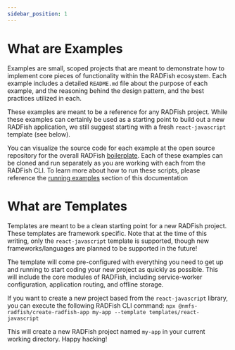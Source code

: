 ```yaml
---
sidebar_position: 1
---
```


# What are Examples

Examples are small, scoped projects that are meant to demonstrate how to implement core pieces of functionality within the RADFish ecosystem. Each example includes a detailed `README.md` file about the purpose of each example, and the reasoning behind the design pattern, and the best practices utilized in each.

These examples are meant to be a reference for any RADFish project. While these examples can certainly be used as a starting point to build out a new RADFish application, we still suggest starting with a fresh `react-javascript` template (see below).

You can visualize the source code for each example at the open source repository for the overall RADFish [boilerplate](https://github.com/NMFS-RADFish/boilerplate/tree/main/examples). Each of these examples can be cloned and run separately as you are working with each from the RADFish CLI. To learn more about how to run these scripts, please reference the [running examples]() section of this documentation

# What are Templates

Templates are meant to be a clean starting point for a new RADFish project. These templates are framework specific. Note that at the time of this writing, only the `react-javascript` template is supported, though new frameworks/languages are planned to be supported in the future!

The template will come pre-configured with everything you need to get up and running to start coding your new project as quickly as possible. This will include the core modules of RADFish, including service-worker configuration, application routing, and offline storage.

If you want to create a new project based from the `react-javascript` library, you can execute the following RADFish CLI command: `npx @nmfs-radfish/create-radfish-app my-app --template templates/react-javascript`

This will create a new RADFish project named `my-app` in your current working directory. Happy hacking!
